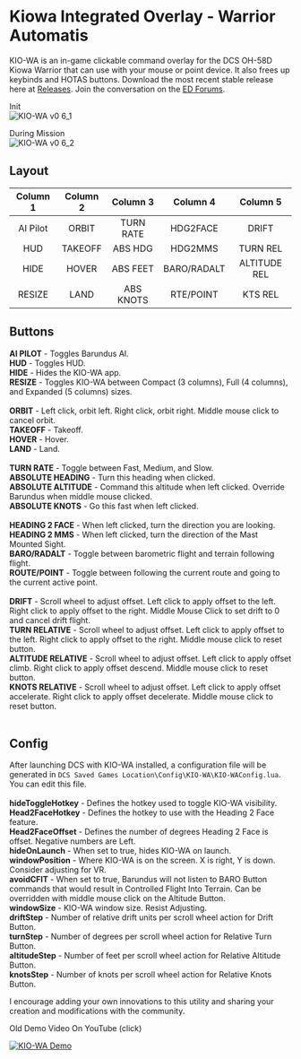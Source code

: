 # Kiowa Integrated Overlay - Warrior Automatis

KIO-WA is an in-game clickable command overlay for the DCS OH-58D Kiowa Warrior that can use with your mouse or point device. 
It also frees up keybinds and HOTAS buttons. Download the most recent stable release here at [Releases](https://github.com/asherao/KIO-WA/releases). Join the conversation on the [ED Forums](https://forum.dcs.world/topic/351441-kiowa-integrated-overlay-warrior-automatis-kio-wa).

Init<br>
![KIO-WA v0 6_1](https://github.com/asherao/KIO-WA/assets/15984377/3dea572c-bc01-4322-9d0a-6c291f3452ee)

During Mission<br>
![KIO-WA v0 6_2](https://github.com/asherao/KIO-WA/assets/15984377/7ddc0d51-51de-4cf9-a301-1c4b5e54d39e)
<br>
## Layout
| Column 1| Column 2 | Column 3 | Column 4 | Column 5 |
|     :---:      |          :---: |   :---: |         :---: |         :---: |
| AI Pilot     | ORBIT    |TURN RATE     | HDG2FACE    | DRIFT     |
| HUD       | TAKEOFF      |ABS HDG     | HDG2MMS    | TURN REL     |
| HIDE    | HOVER    |ABS FEET     | BARO/RADALT    | ALTITUDE REL     |
|RESIZE       | LAND      |ABS KNOTS     | RTE/POINT    | KTS REL     |

## Buttons
**AI PILOT** - Toggles Barundus AI.<br>
**HUD** - Toggles HUD.<br>
**HIDE** - Hides the KIO-WA app.<br>
**RESIZE** - Toggles KIO-WA between Compact (3 columns), Full (4 columns), and Expanded (5 columns) sizes.<br>
<br>
**ORBIT** - Left click, orbit left. Right click, orbit right. Middle mouse click to cancel orbit.<br>
**TAKEOFF** - Takeoff.<br>
**HOVER** - Hover.<br>
**LAND** - Land.<br>
<br>
**TURN RATE** - Toggle between Fast, Medium, and Slow.<br>
**ABSOLUTE HEADING** - Turn this heading when clicked.<br>
**ABSOLUTE ALTITUDE** - Command this altitude when left clicked. Override Barundus when middle mouse clicked.<br>
**ABSOLUTE KNOTS** - Go this fast when left clicked.<br>
<br>
**HEADING 2 FACE** - When left clicked, turn the direction you are looking.<br>
**HEADING 2 MMS** - When left clicked, turn the direction of the Mast Mounted Sight.<br>
**BARO/RADALT** - Toggle between barometric flight and terrain following flight.<br>
**ROUTE/POINT** - Toggle between following the current route and going to the current active point.<br>
<br>
**DRIFT** - Scroll wheel to adjust offset. Left click to apply offset to the left. Right click to apply offset to the right. Middle Mouse Click to set drift to 0 and cancel drift flight.<br>
**TURN RELATIVE** - Scroll wheel to adjust offset. Left click to apply offset to the left. Right click to apply offset to the right. Middle mouse click to reset button.<br>
**ALTITUDE RELATIVE** - Scroll wheel to adjust offset. Left click to apply offset climb. Right click to apply offset descend. Middle mouse click to reset button.<br>
**KNOTS RELATIVE** - Scroll wheel to adjust offset. Left click to apply offset accelerate. Right click to apply offset decelerate. Middle mouse click to reset button.<br>
<br>
## Config
After launching DCS with KIO-WA installed, a configuration file will be generated in `DCS Saved Games Location\Config\KIO-WA\KIO-WAConfig.lua`. You can edit this file.
<br><br>
**hideToggleHotkey** - Defines the hotkey used to toggle KIO-WA visibility.<br>
**Head2FaceHotkey** - Defines the hotkey to use with the Heading 2 Face feature.<br>
**Head2FaceOffset** - Defines the number of degrees Heading 2 Face is offset. Negative numbers are Left.<br>
**hideOnLaunch** - When set to true, hides KIO-WA on launch.<br>
**windowPosition** - Where KIO-WA is on the screen. X is right, Y is down. Consider adjusting for VR.<br>
**avoidCFIT** - When set to true, Barundus will not listen to BARO Button commands that would result in Controlled Flight Into Terrain. Can be overridden with middle mouse click on the Altitude Button.<br>
**windowSize** - KIO-WA window size. Resist Adjusting.<br>
**driftStep** - Number of relative drift units per scroll wheel action for Drift Button.<br>
**turnStep** - Number of degrees per scroll wheel action for Relative Turn Button.<br>
**altitudeStep** - Number of feet per scroll wheel action for Relative Altitude Button.<br>
**knotsStep** - Number of knots per scroll wheel action for Relative Knots Button.<br>

I encourage adding your own innovations to this utility and sharing your creation and modifications with the community. 

Old Demo Video On YouTube (click)

[![KIO-WA Demo](https://img.youtube.com/vi/wVOmkaB1c6A/0.jpg)](https://www.youtube.com/watch?v=wVOmkaB1c6A)
